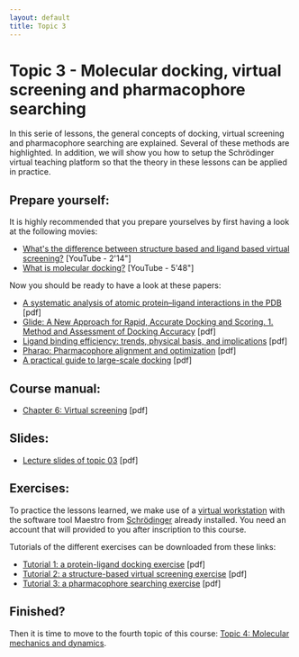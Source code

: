 ```yaml
---
layout: default
title: Topic 3
---
```


# Topic 3 - Molecular docking, virtual screening and pharmacophore searching

In this serie of lessons, the general concepts of docking, virtual screening and pharmacophore searching are explained. Several of these methods are highlighted. In addition, we will show you how to setup the Schrödinger virtual teaching platform so that the theory in these lessons can be applied in practice.


## Prepare yourself:

It is highly recommended that you prepare yourselves by first having a look at the following movies:

- <a href="https://www.youtube.com/watch?v=fMbVB_huh28" target="_blank">What's the difference between structure based and ligand based virtual screening?</a> [YouTube - 2'14"]
- <a href="https://www.youtube.com/watch?v=EI7ojGoLLUk" target="_blank">What is molecular docking?</a> [YouTube - 5'48"]

Now you should be ready to have a look at these papers:

- <a href="/Topic_03/MedChemComm_2017_8_1970.pdf" download>A systematic analysis of atomic protein–ligand interactions in the PDB</a> [pdf]
- <a href="/Topic_03/Glide.pdf" download>Glide: A New Approach for Rapid, Accurate Docking and Scoring. 1. Method and Assessment of Docking Accuracy</a> [pdf]
- <a href="/Topic_03/JMedChem_2008_51_2432.pdf" download>Ligand binding efficiency: trends, physical basis, and implications</a> [pdf]
- <a href="/Topic_03/Pharao.pdf" download>Pharao: Pharmacophore alignment and optimization</a> [pdf]
- <a href="/Topic_03/Guide_To_Docking.pdf" download>A practical guide to large-scale docking</a> [pdf]


## Course manual:

- <a href="/Topic_03/6-Virtual_screening.pdf" download>Chapter 6: Virtual screening</a> [pdf]


## Slides:

- <a href="/Topic_03/Slides_03.pdf" download>Lecture slides of topic 03</a> [pdf]


## Exercises:


To practice the lessons learned, we make use of a <a href="https://teaching2-soc-eu-west2.gcp.tsg.schrodinger.com/workstation/#/" target="_blank">virtual workstation</a> with the software tool Maestro from <a href="https://www.schrodinger.com" target="_blank">Schrödinger</a> already installed. You need an account that will provided to you after inscription to this course.

Tutorials of the different exercises can be downloaded from these links:

- <a href="/Topic_03/gb-docking-ls.pdf" download>Tutorial 1: a protein-ligand docking exercise</a> [pdf]
- <a href="/Topic_03/bs-sbvs-ls.pdf" download>Tutorial 2: a structure-based virtual screening exercise</a> [pdf]
- <a href="/Topic_03/Pharmacophore_Searching.pdf" download>Tutorial 3: a pharmacophore searching exercise</a> [pdf]


## Finished?

Then it is time to move to the fourth topic of this course: [Topic 4: Molecular mechanics and dynamics](Topic_04.md).
